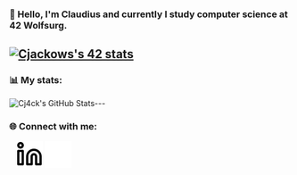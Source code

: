 ### 🌱 Hello, I'm Claudius and currently I study computer science at 42 Wolfsurg.

<a href="https://github.com/JaeSeoKim/badge42"><img src="https://badge42.vercel.app/api/v2/cl4r9mqmj014009l6t5iuw1n6/stats?cursusId=21&coalitionId=151" alt="Cjackows's 42 stats" /></a>
---

### 📊 My stats:

<img align="left" alt="Cj4ck's GitHub Stats" src="https://github-readme-stats.vercel.app/api?username=cj4ck&show_icons=true&hide_border=false&title_color=ff652f&icon_color=FFE400&bg_color=09131B&text_color=ffffff&border_color=0c1a25" />
---

### 🌐 Connect with me:
&nbsp;&nbsp;
[![website](./img/linkedin-light.svg)](https://linkedin.com/in/claudiusz-jackowski#gh-light-mode-only)
[![website](./img/linkedin-dark.svg)](https://linkedin.com/in/claudiusz-jackowski#gh-dark-mode-only)
